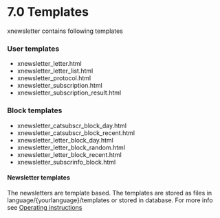 # 7.0 Templates
xnewsletter contains following templates
### User templates
* xnewsletter_letter.html
* xnewsletter_letter_list.html
* xnewsletter_protocol.html
* xnewsletter_subscription.html
* xnewsletter_subscription_result.html

### Block templates
* xnewsletter_catsubscr_block_day.html
* xnewsletter_catsubscr_block_recent.html
* xnewsletter_letter_block_day.html
* xnewsletter_letter_block_random.html
* xnewsletter_letter_block_recent.html
* xnewsletter_subscrinfo_block.html

#### Newsletter templates
The newsletters are template based.
The templates are stored as files in language/{yourlanguage}/templates or stored in database.
For more info see [Operating instructions](4operations.md)
